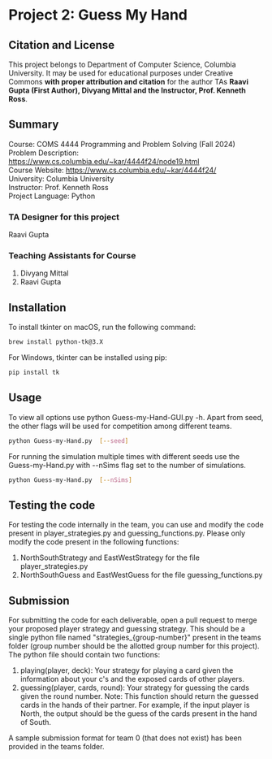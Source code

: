 # Project 2: Guess My Hand

## Citation and License
This project belongs to Department of Computer Science, Columbia University. It may be used for educational purposes under Creative Commons **with proper attribution and citation** for the author TAs **Raavi Gupta (First Author), Divyang Mittal and the Instructor, Prof. Kenneth Ross**.

## Summary

Course: COMS 4444 Programming and Problem Solving (Fall 2024)  
Problem Description: https://www.cs.columbia.edu/~kar/4444f24/node19.html  
Course Website: https://www.cs.columbia.edu/~kar/4444f24/  
University: Columbia University  
Instructor: Prof. Kenneth Ross  
Project Language: Python

### TA Designer for this project

Raavi Gupta

### Teaching Assistants for Course
1. Divyang Mittal
2. Raavi Gupta

## Installation

To install tkinter on macOS, run the following command:
```bash
brew install python-tk@3.X
```
For Windows, tkinter can be installed using pip:
```bash
pip install tk
```

## Usage

To view all options use python Guess-my-Hand-GUI.py -h. Apart from seed, the other flags will be used for competition among different teams.
```bash
python Guess-my-Hand.py  [--seed] 
```

For running the simulation multiple times with different seeds use the Guess-my-Hand.py with --nSims flag set to the number of simulations.
```bash
python Guess-my-Hand.py  [--nSims] 
```

## Testing the code

For testing the code internally in the team, you can use and modify the code present in player_strategies.py and guessing_functions.py.
Please only modify the code present in the following functions:
1. NorthSouthStrategy and EastWestStrategy for the file player_strategies.py
2. NorthSouthGuess and EastWestGuess for the file guessing_functions.py

## Submission

For submitting the code for each deliverable, open a pull request to merge your proposed player strategy and guessing strategy. This should be a single python file named "strategies_{group-number}" present in the teams folder (group number should be the allotted group number for this project). The python file should contain two functions:

1. playing(player, deck): Your strategy for playing a card given the information about your c's and the exposed cards of other players. 
2. guessing(player, cards, round): Your strategy for guessing the cards given the round number. Note: This function should return the guessed cards in the hands of their partner. For example, if the input player is North, the output should be the guess of the cards present in the hand of South.

A sample submission format for team 0 (that does not exist) has been provided in the teams folder.


